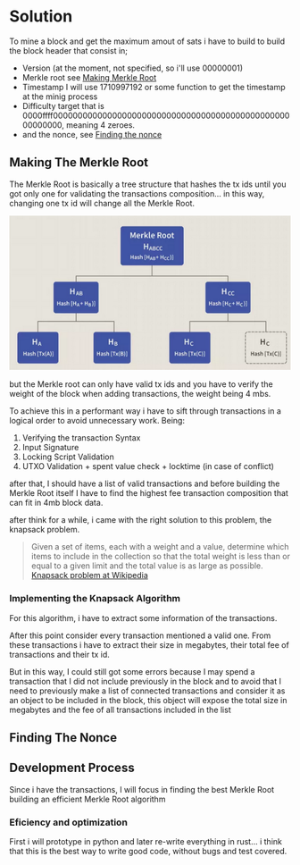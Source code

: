 # Solution
To mine a block and get the maximum amout of sats i have to build to build the block header that consist in;
- Version (at the moment, not specified, so i'll use 00000001)
- Merkle root see [Making Merkle Root](#Making_The_Merkle_Root)
- Timestamp I will use 1710997192 or some function to get the timestamp at the minig process
- Difficulty target that is 0000ffff00000000000000000000000000000000000000000000000000000000, meaning 4 zeroes.
- and the nonce, see [Finding the nonce](#Finding_The_Nonce)


## Making The Merkle Root

The Merkle Root is basically a tree structure that hashes the tx ids until you got only one for validating the transactions composition... in this way, changing one tx id will change all the Merkle Root.

![Merkle Root](image.png)

but the Merkle root can only have valid tx ids and you have to verify the weight of the block when adding transactions, the weight being 4 mbs.

To achieve this in a performant way i have to sift through transactions in a logical order to avoid unnecessary work. Being:

1.  Verifying the transaction Syntax
2.  Input Signature
3.  Locking Script Validation
4.  UTXO Validation + spent value check + locktime (in case of conflict)

after that, I should have a list of valid transactions and before building the Merkle Root itself I have to find the highest fee transaction composition that can fit in 4mb block data.

after think for a while, i came with the right solution to this problem, the knapsack problem.

>Given a set of items, each with a weight and a value, determine which items to include in the collection so that the total weight is less than or equal to a given limit and the total value is as large as possible.
[Knapsack problem at Wikipedia](https://en.wikipedia.org/wiki/Knapsack_problem)

### Implementing the Knapsack Algorithm

For this algorithm, i have to extract some information of the transactions.

After this point consider every transaction mentioned a valid one. From these transactions i have to extract their size in megabytes, their total fee of transactions and their tx id.

But in this way, I could still got some errors because I may spend a transaction that I did not include previously in the block and to avoid that I need to previously make a list of connected transactions and consider it as an object to be included in the block, this object will expose the total size in megabytes and the fee of all transactions included in the list 



## Finding The Nonce


## Development Process
Since i have the transactions, I will focus in finding the best Merkle Root building an efficient Merkle Root algorithm

### Eficiency and optimization 
First i will prototype in python and later re-write everything in rust... i think that this is the best way to write good code, without bugs and test covered.